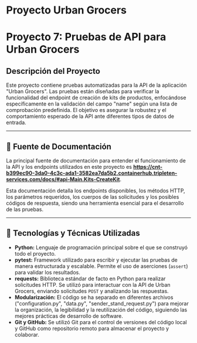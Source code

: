 # Proyecto Urban Grocers 
# Proyecto 7: Pruebas de API para Urban Grocers

## Descripción del Proyecto

Este proyecto contiene pruebas automatizadas para la API de la aplicación "Urban Grocers". Las pruebas están diseñadas para verificar la funcionalidad del endpoint de creación de kits de productos, enfocándose específicamente en la validación del campo "name" según una lista de comprobación predefinida. El objetivo es asegurar la robustez y el comportamiento esperado de la API ante diferentes tipos de datos de entrada.

---

## 📄 Fuente de Documentación

La principal fuente de documentación para entender el funcionamiento de la API y los endpoints utilizados en este proyecto es  **https://cnt-b399ec90-3da0-4c3c-ada1-3582ea7da5b2.containerhub.tripleten-services.com/docs/#api-Main.Kits-CreateKit**.


Esta documentación detalla los endpoints disponibles, los métodos HTTP, los parámetros requeridos, los cuerpos de las solicitudes y los posibles códigos de respuesta, siendo una herramienta esencial para el desarrollo de las pruebas.

---

## 🚀 Tecnologías y Técnicas Utilizadas

* **Python:** Lenguaje de programación principal sobre el que se construyó todo el proyecto.
* **pytest:** Framework utilizado para escribir y ejecutar las pruebas de manera estructurada y escalable. Permite el uso de aserciones (`assert`) para validar los resultados.
* **requests:** Biblioteca estándar de facto en Python para realizar solicitudes HTTP. Se utilizó para interactuar con la API de Urban Grocers, enviando solicitudes `POST` y analizando las respuestas.
* **Modularización:** El código se ha separado en diferentes archivos ("configuration.py", "data.py", "sender_stand_request.py") para mejorar la organización, la legibilidad y la reutilización del código, siguiendo las mejores prácticas de desarrollo de software.
* **Git y GitHub:** Se utilizó Git para el control de versiones del código local y GitHub como repositorio remoto para almacenar el proyecto y colaborar.

